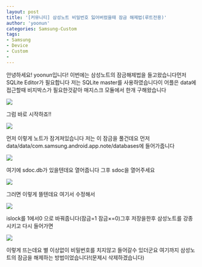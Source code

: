 ```yaml
---
layout: post
title: '[커뮤니티] 삼성노트 비밀번호 잃어버렸을때 잠금 해제법(루트전용)'
author: 'yoonun'
categories: Samsung-Custom
tags:
- Samsung
- Device
- Custom
-
---
```



<script> location.href='https://cafe.naver.com/develoid/827759' ; </script>

<p>안녕하세요! yoonun입니다! 이번에는 삼성노트의 잠금해제법을 들고왔습니다먼저 SQLite Editor가 필요합니다 저는 SQLite master를 사용하였습니다이 어플은 data에 접근할때 비지박스가 필요한것같아 매지스크 모듈에서 한개 구해왔습니다</p>
<img src="https://cafeptthumb-phinf.pstatic.net/MjAxODEwMTRfNjMg/MDAxNTM5NDU3OTAzMTYz.3eUuQGtS8c4XguYYO_jkafyvEN9NTQp4-sfNU70WydYg.tHorL5Pj5E8mit2hL2mQrwFY4FOsArBrxsshQTM4nKcg.JPEG.ytk102/externalFile.jpg?type=w740"><p>그럼 바로 시작하죠!!</p>
<img src="https://cafeptthumb-phinf.pstatic.net/MjAxODEwMTRfOTIg/MDAxNTM5NDU3OTA0MjMy.ftPaQrKAmjiERPV7MqgVjv0HAN2IOZrT6L8qy0lFyHwg.x4dnJ76gf_9-Xq-j_9k50Gxi9zk7tTqg2EiNOfvg6zcg.JPEG.ytk102/externalFile.jpg?type=w740"><p>먼저 이렇게 노트가 잠겨져있습니다 저는 이 잠금을 풀건데요 먼저 data/data/com.samsung.android.app.note/databases에 들어가줍니다 </p>
<img src="https://cafeptthumb-phinf.pstatic.net/MjAxODEwMTRfMiAg/MDAxNTM5NDU3OTA1MTc4.U9RfTvm-dGidh-lwp3SFSzKm5HZNN16nb5rx7z1KGaQg.EdHkOTe4uYQwa8Hc9_IsvwiOVC1hc2C7Q_S9beWTYJgg.JPEG.ytk102/externalFile.jpg?type=w740"><p>여기에 sdoc.db가 있을텐데요 열어줍니다 그후 sdoc을 열어주세요</p>
<img src="https://cafeptthumb-phinf.pstatic.net/MjAxODEwMTRfNzkg/MDAxNTM5NDU3OTA1OTQ1.O6ERtmo-sCMteZ3th3l4UPBol1UlUc0h9-3ks71HPzwg.QTrN1k9R32MnAbdWkScBck6Fy_YIPlpx29QbyrYxs0gg.JPEG.ytk102/externalFile.jpg?type=w740"><p>그러면 이렇게 뜰텐데요 여기서 수정해서</p>
<img src="https://cafeptthumb-phinf.pstatic.net/MjAxODEwMTRfMjE2/MDAxNTM5NDU3OTA2NzM3.slZEcMJEf8m6HkcF70MfZZHuT8KIpPrNKU3V5b4fzH8g.ywIyGbMZA6dPUZ4EH_N8L4UgH0Iz2eH-fKZMpVpJ5RMg.JPEG.ytk102/externalFile.jpg?type=w740"><p>islock를 1에서0 으로 바꿔줍니다(잠금=1 잠금×=0)그후 저장을한후 삼성노트를 강종시키고 다시 들어가면</p>
<img src="https://cafeptthumb-phinf.pstatic.net/MjAxODEwMTRfMjkx/MDAxNTM5NDU3OTA3Mzk4.IJwLyxESYU0GJm5cIxUqMrJgLeOCQzxHmvZic6vBTwwg.CFJDj9lD1-9pkOoYxvg94xEPFZEGM5j1DFRanFQfmU8g.JPEG.ytk102/externalFile.jpg?type=w740"><p>이렇게 뜨는데요 별 이상없이 비밀번호를 치지않고 들어갈수 있더군요 여기까지 삼성노트의 잠금을 해제하는 방법이었습니다!(문제시 삭제하겠습니다)</p>
